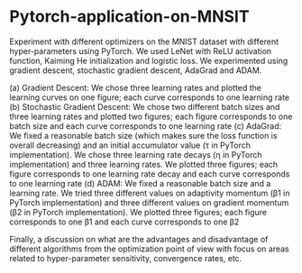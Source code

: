 # Pytorch-application-on-MNSIT

Experiment with different optimizers on the MNIST dataset with different hyper-parameters using PyTorch. We used LeNet with ReLU activation function, Kaiming He initialization and logistic loss. We experimented using gradient descent, stochastic gradient
descent, AdaGrad and ADAM.

(a) Gradient Descent: We chose three learning rates and plotted the learning curves on one figure; each curve corresponds to one learning rate
(b) Stochastic Gradient Descent: We chose two different batch sizes and three learning rates and plotted two figures; each figure corresponds to one batch size and each curve corresponds to one learning rate
(c) AdaGrad: We fixed a reasonable batch size (which makes sure the loss function is overall decreasing) and an initial accumulator value (τ in PyTorch implementation). We chose three learning rate decays (η in PyTorch implementation) and three learning rates. We plotted three figures; each figure corresponds to one learning rate decay and each curve corresponds to one learning rate
(d) ADAM: We fixed a reasonable batch size and a learning rate. We tried three different values on adaptivity momentum (β1 in PyTorch implementation) and three different values on gradient momentum (β2 in PyTorch implementation). We plotted three figures; each figure corresponds to one β1 and each curve corresponds to one β2

Finally, a discussion on what are the advantages and disadvantage of different algorithms from the optimization point of view with focus on areas related to hyper-parameter sensitivity, convergence rates, etc.